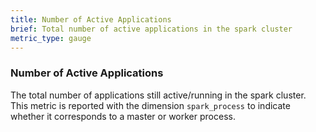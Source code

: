 ```yaml
---
title: Number of Active Applications
brief: Total number of active applications in the spark cluster
metric_type: gauge
---
```

### Number of Active Applications
The total number of applications still active/running in the spark cluster. This metric is reported with the dimension `spark_process` to indicate whether it corresponds to a master or worker process. 
